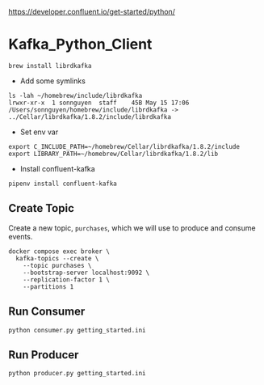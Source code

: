 https://developer.confluent.io/get-started/python/
# Kafka_Python_Client
```console
brew install librdkafka
```
- Add some symlinks
 ```console
 ls -lah ~/homebrew/include/librdkafka
 lrwxr-xr-x  1 sonnguyen  staff    45B May 15 17:06 /Users/sonnguyen/homebrew/include/librdkafka -> ../Cellar/librdkafka/1.8.2/include/librdkafka
 ```
 - Set env var
 ```console
 export C_INCLUDE_PATH=~/homebrew/Cellar/librdkafka/1.8.2/include
 export LIBRARY_PATH=~/homebrew/Cellar/librdkafka/1.8.2/lib
 ```
 
 
 - Install confluent-kafka
 ```console
 pipenv install confluent-kafka
 ```

## Create Topic
Create a new topic, `purchases`, which we will use to produce and consume events.
```console
docker compose exec broker \
  kafka-topics --create \
    --topic purchases \
    --bootstrap-server localhost:9092 \
    --replication-factor 1 \
    --partitions 1
 ```
 

## Run Consumer
```console
python consumer.py getting_started.ini
```
## Run Producer
```console
python producer.py getting_started.ini
```
